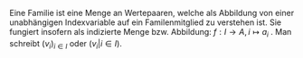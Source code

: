 Eine Familie ist eine Menge an Wertepaaren, welche als Abbildung von einer unabhängigen Indexvariable auf ein Familenmitglied zu verstehen ist. Sie fungiert insofern als indizierte Menge bzw. Abbildung: $f: I \rightarrow A, i \mapsto a_i$ . Man schreibt $(v_i)_{i \in I}$ oder $(v_i | i \in I)$. 